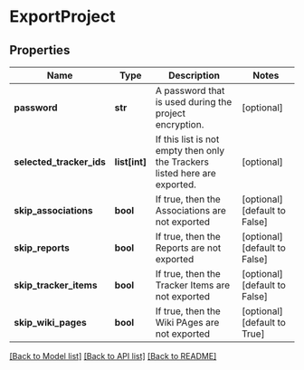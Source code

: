 # ExportProject

## Properties
Name | Type | Description | Notes
------------ | ------------- | ------------- | -------------
**password** | **str** | A password that is used during the project encryption. | [optional] 
**selected_tracker_ids** | **list[int]** | If this list is not empty then only the Trackers listed here are exported. | [optional] 
**skip_associations** | **bool** | If true, then the Associations are not exported | [optional] [default to False]
**skip_reports** | **bool** | If true, then the Reports are not exported | [optional] [default to False]
**skip_tracker_items** | **bool** | If true, then the Tracker Items are not exported | [optional] [default to False]
**skip_wiki_pages** | **bool** | If true, then the Wiki PAges are not exported | [optional] [default to True]

[[Back to Model list]](../README.md#documentation-for-models) [[Back to API list]](../README.md#documentation-for-api-endpoints) [[Back to README]](../README.md)

